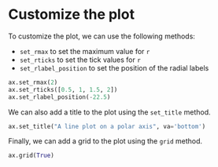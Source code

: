 # Customize the plot

To customize the plot, we can use the following methods:

- `set_rmax` to set the maximum value for `r`
- `set_rticks` to set the tick values for `r`
- `set_rlabel_position` to set the position of the radial labels

```python
ax.set_rmax(2)
ax.set_rticks([0.5, 1, 1.5, 2])
ax.set_rlabel_position(-22.5)
```

We can also add a title to the plot using the `set_title` method.

```python
ax.set_title("A line plot on a polar axis", va='bottom')
```

Finally, we can add a grid to the plot using the `grid` method.

```python
ax.grid(True)
```
